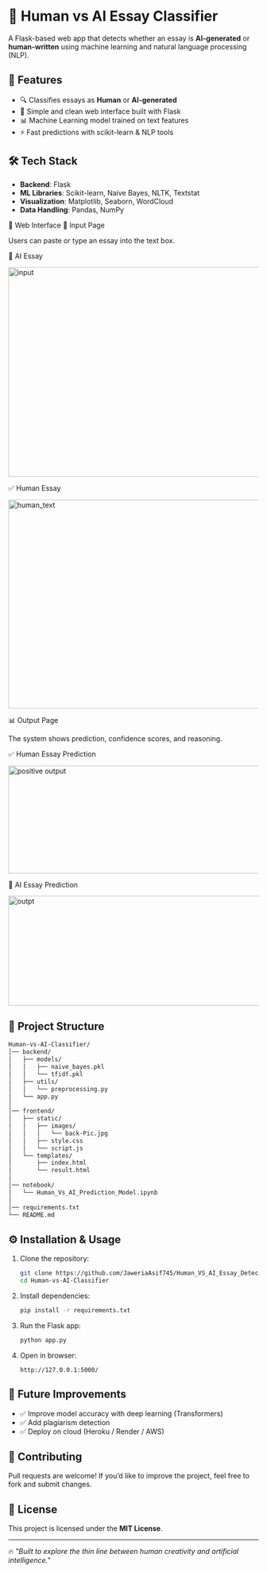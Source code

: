 # 🧠 Human vs AI Essay Classifier

A Flask-based web app that detects whether an essay is **AI-generated** or **human-written** using machine learning and natural language processing (NLP).

## 🚀 Features

* 🔍 Classifies essays as **Human** or **AI-generated**
* 📝 Simple and clean web interface built with Flask
* 📊 Machine Learning model trained on text features
* ⚡ Fast predictions with scikit-learn & NLP tools

## 🛠️ Tech Stack

* **Backend**: Flask
* **ML Libraries**: Scikit-learn, Naive Bayes, NLTK, Textstat
* **Visualization**: Matplotlib, Seaborn, WordCloud
* **Data Handling**: Pandas, NumPy

🎨 Web Interface
📝 Input Page

Users can paste or type an essay into the text box.

🤖 AI Essay

<img width="818" height="422" alt="input" src="https://github.com/user-attachments/assets/f6f6d5e9-ff33-410f-87c3-7c697e4143e0" />

✅ Human Essay

<img width="642" height="420" alt="human_text" src="https://github.com/user-attachments/assets/ad673f85-91d5-469e-b3cd-5dee79004099" />

📊 Output Page

The system shows prediction, confidence scores, and reasoning.

✅ Human Essay Prediction

<img width="612" height="217" alt="positive output" src="https://github.com/user-attachments/assets/975514f5-c840-44ba-bb0f-71c4120a9305" />

🤖 AI Essay Prediction

<img width="610" height="221" alt="outpt" src="https://github.com/user-attachments/assets/dfabc878-e795-4826-9831-a7f0c7c5e0e5" />


## 📂 Project Structure

 ```bash
Human-vs-AI-Classifier/
│── backend/
│   ├── models/
│   │   ├── naive_bayes.pkl
│   │   └── tfidf.pkl
│   ├── utils/
│   │   └── preprocessing.py
│   └── app.py
│
│── frontend/
│   ├── static/
│   │   ├── images/
│   │   │   └── back-Pic.jpg
│   │   ├── style.css
│   │   └── script.js
│   └── templates/
│       ├── index.html
│       └── result.html
│
│── notebook/
│   └── Human_Vs_AI_Prediction_Model.ipynb
│
│── requirements.txt
└── README.md
 ```

## ⚙️ Installation & Usage

1. Clone the repository:

   ```bash
   git clone https://github.com/JaweriaAsif745/Human_VS_AI_Essay_Detection
   cd Human-vs-AI-Classifier
   ```
2. Install dependencies:

   ```bash
   pip install -r requirements.txt
   ```
3. Run the Flask app:

   ```bash
   python app.py
   ```
4. Open in browser:

   ```
   http://127.0.0.1:5000/
   ```

## 🎯 Future Improvements

* ✅ Improve model accuracy with deep learning (Transformers)
* ✅ Add plagiarism detection
* ✅ Deploy on cloud (Heroku / Render / AWS)

## 🤝 Contributing

Pull requests are welcome! If you’d like to improve the project, feel free to fork and submit changes.

## 📜 License

This project is licensed under the **MIT License**.

---

🔥 *"Built to explore the thin line between human creativity and artificial intelligence."*

